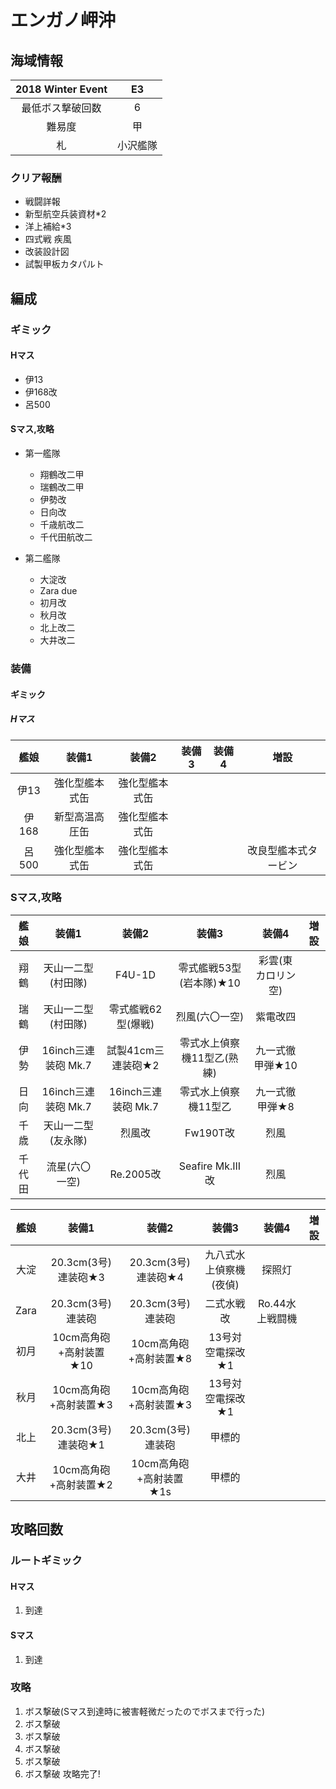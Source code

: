 # エンガノ岬沖

## 海域情報

| 2018 Winter Event | E3       |
| :-:               | :-:      |
| 最低ボス撃破回数  | 6        |
| 難易度            | 甲       |
| 札                | 小沢艦隊 |

### クリア報酬

- 戦闘詳報
- 新型航空兵装資材*2
- 洋上補給*3
- 四式戦 疾風
- 改装設計図
- 試製甲板カタパルト

## 編成

### ギミック

#### Hマス

- 伊13
- 伊168改
- 呂500

#### Sマス,攻略

- 第一艦隊
	- 翔鶴改二甲
	- 瑞鶴改二甲
	- 伊勢改
	- 日向改
	- 千歳航改二
	- 千代田航改二

- 第二艦隊
	- 大淀改
	- Zara due
	- 初月改
	- 秋月改
	- 北上改二
	- 大井改二



### 装備

#### ギミック

##### Hマス

| 艦娘  | 装備1                   | 装備2              | 装備3       | 装備4 | 増設                 |
| :-:   | :---------------------: | :----------------: | :---------: | :-:   | :-:                  |
| 伊13  | 強化型艦本式缶          | 強化型艦本式缶     |             |       |                      |
| 伊168 | 新型高温高圧缶          | 強化型艦本式缶     |             |       |                      |
| 呂500 | 強化型艦本式缶          | 強化型艦本式缶     |             |       | 改良型艦本式タービン |


### Sマス,攻略

| 艦娘   | 装備1                   | 装備2               | 装備3                      | 装備4              | 増設 |
| :-:    | :---------------------: | :----------------:  | :---------:                | :-:                | :-:  |
| 翔鶴   | 天山一二型(村田隊)      | F4U-1D              | 零式艦戦53型(岩本隊)★10    | 彩雲(東カロリン空) |      |
| 瑞鶴   | 天山一二型(村田隊)      | 零式艦戦62型(爆戦)  | 烈風(六〇一空)             | 紫電改四           |      |
| 伊勢   | 16inch三連装砲 Mk.7     | 試製41cm三連装砲★2  | 零式水上偵察機11型乙(熟練) | 九一式徹甲弾★10    |      |
| 日向   | 16inch三連装砲 Mk.7     | 16inch三連装砲 Mk.7 | 零式水上偵察機11型乙       | 九一式徹甲弾★8     |      |
| 千歳   | 天山一二型(友永隊)      | 烈風改              | Fw190T改                   | 烈風               |      |
| 千代田 | 流星(六〇一空)          | Re.2005改           | Seafire Mk.III改           | 烈風               |      |


| 艦娘 | 装備1                   | 装備2                 | 装備3                  | 装備4           | 増設 |
| :-:  | :---------------------: | :----------------:    | :---------:            | :-:             | :-:  |
| 大淀 | 20.3cm(3号)連装砲★3     | 20.3cm(3号)連装砲★4   | 九八式水上偵察機(夜偵) | 探照灯          |      |
| Zara | 20.3cm(3号)連装砲       | 20.3cm(3号)連装砲     | 二式水戦改             | Ro.44水上戦闘機 |      |
| 初月 | 10cm高角砲+高射装置★10  | 10cm高角砲+高射装置★8 | 13号対空電探改★1       |                 |      |
| 秋月 | 10cm高角砲+高射装置★3   | 10cm高角砲+高射装置★3 | 13号対空電探改★1       |                 |      |
| 北上 | 20.3cm(3号)連装砲★1     | 20.3cm(3号)連装砲     | 甲標的                 |                 |      |
| 大井 | 10cm高角砲+高射装置★2   | 10cm高角砲+高射装置★1s | 甲標的                 |                 |      |


## 攻略回数

### ルートギミック

#### Hマス

1. 到達

#### Sマス

1. 到達

### 攻略

1. ボス撃破(Sマス到達時に被害軽微だったのでボスまで行った)
1. ボス撃破
1. ボス撃破
1. ボス撃破
1. ボス撃破
1. ボス撃破 攻略完了!